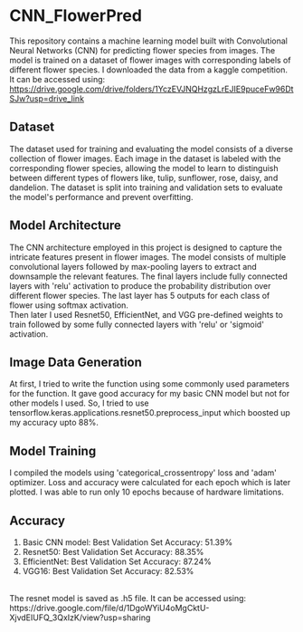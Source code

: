 # CNN_FlowerPred
This repository contains a machine learning model built with Convolutional Neural Networks (CNN) for predicting flower species from images. The model is trained on a dataset of flower images with corresponding labels of different flower species. I downloaded the data from a kaggle competition. It can be accessed using: </br>
https://drive.google.com/drive/folders/1YczEVJNQHzgzLrEJIE9puceFw96DtSJw?usp=drive_link
## Dataset
The dataset used for training and evaluating the model consists of a diverse collection of flower images. Each image in the dataset is labeled with the corresponding flower species, allowing the model to learn to distinguish between different types of flowers like, tulip, sunflower, rose, daisy, and dandelion. The dataset is split into training and validation sets to evaluate the model's performance and prevent overfitting.
## Model Architecture
The CNN architecture employed in this project is designed to capture the intricate features present in flower images. The model consists of multiple convolutional layers followed by max-pooling layers to extract and downsample the relevant features. The final layers include fully connected layers with 'relu' activation to produce the probability distribution over different flower species. The last layer has 5 outputs for each class of flower using softmax activation.</br>
Then later I used Resnet50, EfficientNet, and VGG pre-defined weights to train followed by some fully connected layers with 'relu' or 'sigmoid' activation.
## Image Data Generation
At first, I tried to write the function using some commonly used parameters for the function. It gave good accuracy for my basic CNN model but not for other models I used. So, I tried to use  tensorflow.keras.applications.resnet50.preprocess_input which boosted up my accuracy upto 88%.
## Model Training
I compiled the models using 'categorical_crossentropy' loss and 'adam' optimizer. Loss and accuracy were calculated for each epoch which is later plotted. I was able to run only 10 epochs because of hardware limitations.
## Accuracy
1. Basic CNN model: Best Validation Set Accuracy: 51.39%
2. Resnet50: Best Validation Set Accuracy: 88.35%
3. EfficientNet: Best Validation Set Accuracy: 87.24%
4. VGG16: Best Validation Set Accuracy: 82.53%
</br>
The resnet model is saved as .h5 file. It can be accessed using:</br>
https://drive.google.com/file/d/1DgoWYiU4oMgCktU-XjvdEIUFQ_3QxIzK/view?usp=sharing
